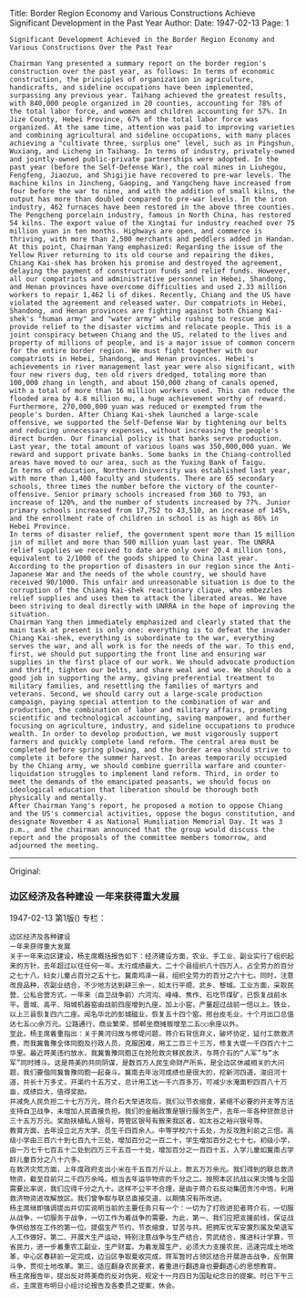 Title: Border Region Economy and Various Constructions Achieve Significant Development in the Past Year
Author:
Date: 1947-02-13
Page: 1

    Significant Development Achieved in the Border Region Economy and Various Constructions Over the Past Year

    Chairman Yang presented a summary report on the border region's construction over the past year, as follows: In terms of economic construction, the principles of organization in agriculture, handicrafts, and sideline occupations have been implemented, surpassing any previous year. Taihang achieved the greatest results, with 840,000 people organized in 20 counties, accounting for 78% of the total labor force, and women and children accounting for 57%. In Jize County, Hebei Province, 67% of the total labor force was organized. At the same time, attention was paid to improving varieties and combining agricultural and sideline occupations, with many places achieving a "cultivate three, surplus one" level, such as in Pingshun, Wuxiang, and Licheng in Taihang. In terms of industry, privately-owned and jointly-owned public-private partnerships were adopted. In the past year (before the Self-Defense War), the coal mines in Liuhegou, Fengfeng, Jiaozuo, and Shigijie have recovered to pre-war levels. The machine kilns in Jincheng, Gaoping, and Yangcheng have increased from four before the war to nine, and with the addition of small kilns, the output has more than doubled compared to pre-war levels. In the iron industry, 462 furnaces have been restored in the above three counties. The Pengcheng porcelain industry, famous in North China, has restored 54 kilns. The export value of the Xingtai fur industry reached over 75 million yuan in ten months. Highways are open, and commerce is thriving, with more than 2,500 merchants and peddlers added in Handan.
    At this point, Chairman Yang emphasized: Regarding the issue of the Yellow River returning to its old course and repairing the dikes, Chiang Kai-shek has broken his promise and destroyed the agreement, delaying the payment of construction funds and relief funds. However, all our compatriots and administrative personnel in Hebei, Shandong, and Henan provinces have overcome difficulties and used 2.33 million workers to repair 1,462 li of dikes. Recently, Chiang and the US have violated the agreement and released water. Our compatriots in Hebei, Shandong, and Henan provinces are fighting against both Chiang Kai-shek's "human army" and "water army" while rushing to rescue and provide relief to the disaster victims and relocate people. This is a joint conspiracy between Chiang and the US, related to the lives and property of millions of people, and is a major issue of common concern for the entire border region. We must fight together with our compatriots in Hebei, Shandong, and Henan provinces. Hebei's achievements in river management last year were also significant, with four new rivers dug, ten old rivers dredged, totaling more than 100,000 zhang in length, and about 150,000 zhang of canals opened, with a total of more than 16 million workers used. This can reduce the flooded area by 4.8 million mu, a huge achievement worthy of reward.
    Furthermore, 270,000,000 yuan was reduced or exempted from the people's burden. After Chiang Kai-shek launched a large-scale offensive, we supported the Self-Defense War by tightening our belts and reducing unnecessary expenses, without increasing the people's direct burden. Our financial policy is that banks serve production. Last year, the total amount of various loans was 350,000,000 yuan. We reward and support private banks. Some banks in the Chiang-controlled areas have moved to our area, such as the Yuxing Bank of Taigu.
    In terms of education, Northern University was established last year, with more than 1,400 faculty and students. There are 65 secondary schools, three times the number before the victory of the counter-offensive. Senior primary schools increased from 360 to 793, an increase of 120%, and the number of students increased by 77%. Junior primary schools increased from 17,752 to 43,510, an increase of 145%, and the enrollment rate of children in school is as high as 86% in Hebei Province.
    In terms of disaster relief, the government spent more than 15 million jin of millet and more than 500 million yuan last year. The UNRRA relief supplies we received to date are only over 20.4 million tons, equivalent to 2/1000 of the goods shipped to China last year. According to the proportion of disasters in our region since the Anti-Japanese War and the needs of the whole country, we should have received 90/1000. This unfair and unreasonable situation is due to the corruption of the Chiang Kai-shek reactionary clique, who embezzles relief supplies and uses them to attack the liberated areas. We have been striving to deal directly with UNRRA in the hope of improving the situation.
    Chairman Yang then immediately emphasized and clearly stated that the main task at present is only one: everything is to defeat the invader Chiang Kai-shek, everything is subordinate to the war, everything serves the war, and all work is for the needs of the war. To this end, first, we should put supporting the front line and ensuring war supplies in the first place of our work. We should advocate production and thrift, tighten our belts, and share weal and woe. We should do a good job in supporting the army, giving preferential treatment to military families, and resettling the families of martyrs and veterans. Second, we should carry out a large-scale production campaign, paying special attention to the combination of war and production, the combination of labor and military affairs, promoting scientific and technological accounting, saving manpower, and further focusing on agriculture, industry, and sideline occupations to produce wealth. In order to develop production, we must vigorously support farmers and quickly complete land reform. The central area must be completed before spring plowing, and the border area should strive to complete it before the summer harvest. In areas temporarily occupied by the Chiang army, we should combine guerrilla warfare and counter-liquidation struggles to implement land reform. Third, in order to meet the demands of the emancipated peasants, we should focus on ideological education that liberation should be thorough both physically and mentally.
    After Chairman Yang's report, he proposed a motion to oppose Chiang and the US's commercial activities, oppose the bogus constitution, and designate November 4 as National Humiliation Memorial Day. It was 3 p.m., and the chairman announced that the group would discuss the report and the proposals of the committee members tomorrow, and adjourned the meeting.



<hr /> 

Original: 


### 边区经济及各种建设  一年来获得重大发展

1947-02-13
第1版()
专栏：

    边区经济及各种建设
    一年来获得重大发展
    关于一年来边区建设，杨主席概括报告如下：经济建设方面，农业、手工业、副业实行了组织起来的方针，去年超过以往任何一年。太行成绩最大，二十个县组织八十四万人，占全劳力的百分之七十八，妇女儿童占百分之五十七。冀南鸡泽一县，组织全劳力的百分之六十七。同时，注意改良品种，农副业结合，不少地方达到耕三余一，如太行平顺、武乡、黎城。工业方面，采取民营、公私合营方式，一年来（自卫战争前）六河沟、峰峰、焦作、石圪节煤矿，已恢复战前水平。晋城、高平、阳城机器窑由战前四座增到九座，加上小窑，产量超过战前一倍以上。铁业，以上三县恢复四六二座。闻名华北的彭城磁业，恢复五十四个窑。邢台皮毛业，十个月出口总值达七五○○余万元。公路通行，商业繁荣，邯郸坐商摊贩增至二五○○余座以外。
    至此，杨主席着重指出：关于黄河归故与修堤问题，蒋介石背信弃义，破坏协定，延付工款救济费，而我冀鲁豫全体同胞及行政人员，克服困难，用工二百三十三万，修复大堤一千四百六十二华里。最近蒋美违约放水，我冀鲁豫同胞正在抢险救灾移民救济，与蒋介石的“人军”与“水军”同时搏斗。这是蒋美的共同阴谋，是数百万人民生命财产所系，是全边区休戚相关的大问题，我们要偕同冀鲁豫同胞一起奋斗。冀南去年治河成绩也是很大的，挖新河四道，浚旧河十道，共长十万多丈，开渠约十五万丈，总计用工达一千六百多万，可减少水淹面积四百八十万亩，成绩巨大，值得奖励。
    并减免人民负担二十七万万元，蒋介石大举进攻后，我们以节衣缩食，紧缩不必要的开支等方法支持自卫战争，未增加人民直接负担。我们的金融政策是银行服务生产，去年一年各种贷款总计三十五万万元。奖励扶植私人银号，蒋管区银号有搬来我区者，如太谷之裕兴银号等。
    教育方面，去年设立北方大学，员生千四百余人。中等学校六十五处，为反攻胜利前之三倍。高级小学由三百六十到七百九十三处，增加百分之一百二十，学生增加百分之七十七。初级小学，由一万七千七百五十二处到四万三千五百一十处，增加百分之一百四十五，入学儿童如冀南占学龄儿童百分之八十六多。
    在救济灾荒方面，上年度政府支出小米在千五百万斤以上，款五万万余元。我们得到的联总救济物资，截至目前只二千四万余吨，相当去年运华物资的千分之二。按照本区抗战以来灾情与全国需要比率说，我们应得千分之九十。这样不公平不合理，是由于蒋介石反动集团贪污中饱，利用救济物资进攻解放区。我们曾争取与联总直接交道，以期情况有所改进。
    杨主席继即强调提出并切实说明当前的主要任务只有一个：一切为了打败进犯者蒋介石，一切服从战争，一切服务于战争，一切工作为着战争的需要。为此，第一、我们应把支援前线，保证战争供给放在工作的第一位。提倡生产节约，节衣缩食，甘苦与共。把拥军优军安置烈属及荣退军人工作做好。第二、开展大生产运动，特别注意战争与生产结合，劳武结合，推进科计学算，节省民力，进一步着重农工副业，生产财富。为着发展生产，必须大力支援农民，迅速完成土地改革，中心区春耕前一定完成，边沿区争取夏收完成，蒋军暂时占领区结合开展游击战争，反倒算斗争，贯彻土地改革。第三、适应翻身农民要求，着重进行翻透身也要翻透心的思想教育。
    杨主席报告毕，提出反对蒋美商的反对伪宪，规定十一月四日为国耻纪念日的提案。时已下午三点，主席宣布明日小组讨论报告及各委员之提案，休会。
